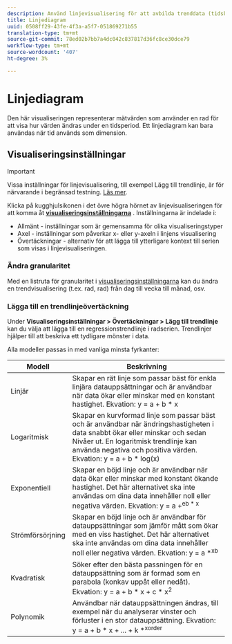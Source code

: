 ```yaml
---
description: Använd linjevisualisering för att avbilda trenddata (tidsbaserade)
title: Linjediagram
uuid: 0508ff29-43fe-4f3a-a5f7-051869271b55
translation-type: tm+mt
source-git-commit: 78ed02b7bb7a4dc042c837817d36fc8ce30dce79
workflow-type: tm+mt
source-wordcount: '407'
ht-degree: 3%

---
```



# Linjediagram

Den här visualiseringen representerar mätvärden som använder en rad för att visa hur värden ändras under en tidsperiod. Ett linjediagram kan bara användas när tid används som dimension.

## Visualiseringsinställningar

>[!IMPORTANT]
>
> Vissa inställningar för linjevisualisering, till exempel Lägg till trendlinje, är för närvarande i begränsad testning. [Läs mer](https://docs.adobe.com/content/help/sv-SE/analytics/landing/an-releases.html).

Klicka på kugghjulsikonen i det övre högra hörnet av linjevisualiseringen för att komma åt [**visualiseringsinställningarna**](https://docs.adobe.com/content/help/en/analytics/analyze/analysis-workspace/visualizations/freeform-analysis-visualizations.html#section_D3BB5042A92245D8BF6BCF072C66624B) . Inställningarna är indelade i:

* Allmänt - inställningar som är gemensamma för olika visualiseringstyper
* Axel - inställningar som påverkar x- eller y-axeln i linjens visualisering
* Övertäckningar - alternativ för att lägga till ytterligare kontext till serien som visas i linjevisualiseringen.

### Ändra granularitet

Med en listruta för granularitet i [visualiseringsinställningarna](/help/analyze/analysis-workspace/visualizations/freeform-analysis-visualizations.md#section_D3BB5042A92245D8BF6BCF072C66624B) kan du ändra en trendvisualisering (t.ex. rad, rad) från dag till vecka till månad, osv.

### Lägga till en trendlinjeövertäckning

Under **Visualiseringsinställningar > Övertäckningar > Lägg till trendlinje** kan du välja att lägga till en regressionstrendlinje i radserien. Trendlinjer hjälper till att beskriva ett tydligare mönster i data.

Alla modeller passas in med vanliga minsta fyrkanter:

| Modell | Beskrivning |
|---|---|
| Linjär | Skapar en rät linje som passar bäst för enkla linjära datauppsättningar och är användbar när data ökar eller minskar med en konstant hastighet. Ekvation: y = a + b * x |
| Logaritmisk | Skapar en kurvformad linje som passar bäst och är användbar när ändringshastigheten i data snabbt ökar eller minskar och sedan Nivåer ut. En logaritmisk trendlinje kan använda negativa och positiva värden. Ekvation: y = a + b * log(x) |
| Exponentiell | Skapar en böjd linje och är användbar när data ökar eller minskar med konstant ökande hastighet. Det här alternativet ska inte användas om dina data innehåller noll eller negativa värden. Ekvation: y = a +<sup>eb * x |
| Strömförsörjning | Skapar en böjd linje och är användbar för datauppsättningar som jämför mått som ökar med en viss hastighet. Det här alternativet ska inte användas om dina data innehåller noll eller negativa värden. Ekvation: y = a *<sup>xb |
| Kvadratisk | Söker efter den bästa passningen för en datauppsättning som är formad som en parabola (konkav uppåt eller nedåt). Ekvation: y = a + b * x + c * x<sup>2 |
| Polynomik | Användbar när datauppsättningen ändras, till exempel när du analyserar vinster och förluster i en stor datauppsättning. Ekvation: y = a + b * x + ... + k *<sup>xorder |
